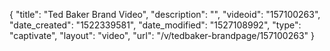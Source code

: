 {
    "title": "Ted Baker Brand Video",
    "description": "",
    "videoid": "157100263",
    "date_created": "1522339581",
    "date_modified": "1527108992",
    "type": "captivate",
    "layout": "video",
    "url": "\/v\/tedbaker-brandpage\/157100263"
}